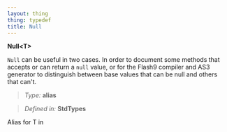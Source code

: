 ```yaml
---
layout: thing
thing: typedef
title: Null
---
```

**Null&lt;T&gt;**

`Null` can be useful in two cases. In order to document some methods
	that accepts or can return a `null` value, or for the Flash9 compiler and AS3
	generator to distinguish between base values that can be null and others that
	can't.



> *Type:* **alias**

> *Defined in:* **StdTypes**

Alias for T in 






